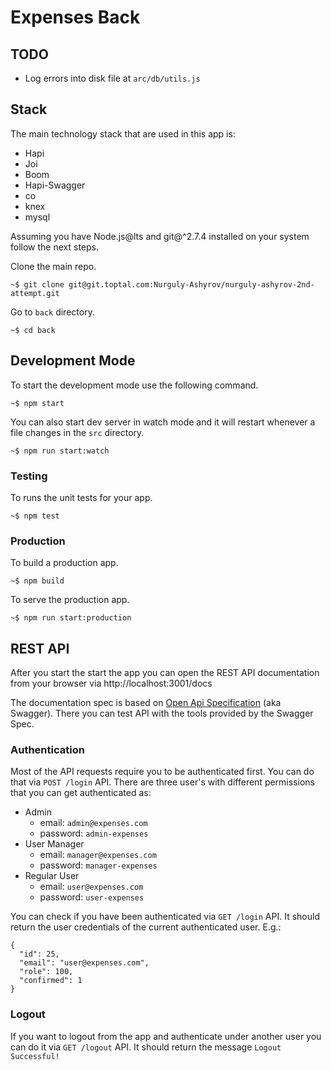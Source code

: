 Expenses Back
=============

## TODO
- Log errors into disk file at `arc/db/utils.js`

## Stack
The main technology stack that are used in this app is:
- Hapi
- Joi
- Boom
- Hapi-Swagger
- co
- knex
- mysql

Assuming you have Node.js@lts and git@^2.7.4 installed on
your system follow the next steps.

Clone the main repo.
```
~$ git clone git@git.toptal.com:Nurguly-Ashyrov/nurguly-ashyrov-2nd-attempt.git
```
Go to `back` directory.
```
~$ cd back
```
## Development Mode
To start the development mode use the following command.
```
~$ npm start
```
You can also start dev server in watch mode and it will restart whenever a file
changes in the `src` directory.
```
~$ npm run start:watch
```
### Testing
To runs the unit tests for your app.
```
~$ npm test
```

### Production
To build a production app.
```
~$ npm build
```
To serve the production app.
```
~$ npm run start:production
```

## REST API
After you start the start the app you can open the REST API documentation from
your browser via http://localhost:3001/docs

The documentation spec is based on [Open Api Specification][openapi] (aka Swagger).
There you can test API with the tools provided by the Swagger Spec.

### Authentication
Most of the API requests require you to be authenticated first. You can do that
via `POST /login` API. There are three user's with different permissions that
you can get authenticated as:
- Admin
  - email: `admin@expenses.com`
  - password: `admin-expenses`
- User Manager
  - email: `manager@expenses.com`
  - password: `manager-expenses`
- Regular User
  - email: `user@expenses.com`
  - password: `user-expenses`

You can check if you have been authenticated via `GET /login` API. It should
return the user credentials of the current authenticated user. E.g.:
```
{
  "id": 25,
  "email": "user@expenses.com",
  "role": 100,
  "confirmed": 1
}
```

### Logout
If you want to logout from the app and authenticate under another user you can
do it via `GET /logout` API. It should return the message `Logout Successful!`


[openapi]: https://www.openapis.org/
